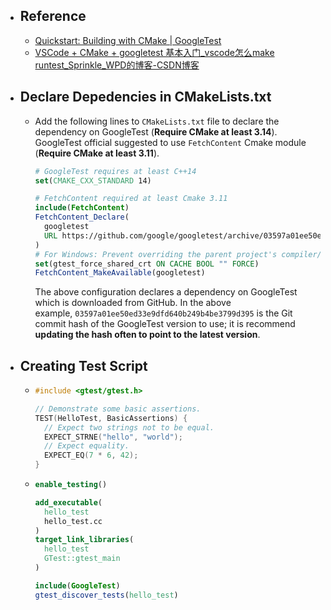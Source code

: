 - ## Reference
	- [Quickstart: Building with CMake | GoogleTest](https://google.github.io/googletest/quickstart-cmake.html)
	- [VSCode + CMake + googletest 基本入门_vscode怎么make runtest_Sprinkle_WPD的博客-CSDN博客](https://blog.csdn.net/qq_26915769/article/details/107028696?spm=1001.2101.3001.6650.1&utm_medium=distribute.pc_relevant.none-task-blog-2%7Edefault%7ECTRLIST%7ERate-1-107028696-blog-130151637.235%5Ev35%5Epc_relevant_increate_t0_download_v2_base&depth_1-utm_source=distribute.pc_relevant.none-task-blog-2%7Edefault%7ECTRLIST%7ERate-1-107028696-blog-130151637.235%5Ev35%5Epc_relevant_increate_t0_download_v2_base&utm_relevant_index=2)
- ## Declare Depedencies in CMakeLists.txt
	- Add the following lines to `CMakeLists.txt` file to declare the dependency on GoogleTest (**Require CMake at least 3.14**). GoogleTest official suggested to use `FetchContent` Cmake module (**Require CMake at least 3.11**).
	  
	  ```Cmake
	  # GoogleTest requires at least C++14
	  set(CMAKE_CXX_STANDARD 14)
	  
	  # FetchContent required at least Cmake 3.11
	  include(FetchContent)
	  FetchContent_Declare(
	    googletest
	    URL https://github.com/google/googletest/archive/03597a01ee50ed33e9dfd640b249b4be3799d395.zip
	  )
	  # For Windows: Prevent overriding the parent project's compiler/linker settings
	  set(gtest_force_shared_crt ON CACHE BOOL "" FORCE)
	  FetchContent_MakeAvailable(googletest)
	  ```
	  
	  The above configuration declares a dependency on GoogleTest which is downloaded from GitHub. In the above example, `03597a01ee50ed33e9dfd640b249b4be3799d395` is the Git commit hash of the GoogleTest version to use; it is recommend **updating the hash often to point to the latest version**.
- ## Creating Test Script
	- ```c
	  #include <gtest/gtest.h>
	  
	  // Demonstrate some basic assertions.
	  TEST(HelloTest, BasicAssertions) {
	    // Expect two strings not to be equal.
	    EXPECT_STRNE("hello", "world");
	    // Expect equality.
	    EXPECT_EQ(7 * 6, 42);
	  }
	  ```
	- ```cmake
	  enable_testing()
	  
	  add_executable(
	    hello_test
	    hello_test.cc
	  )
	  target_link_libraries(
	    hello_test
	    GTest::gtest_main
	  )
	  
	  include(GoogleTest)
	  gtest_discover_tests(hello_test)
	  ```